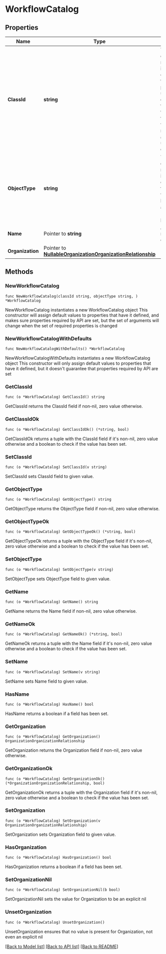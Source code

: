 # WorkflowCatalog

## Properties

Name | Type | Description | Notes
------------ | ------------- | ------------- | -------------
**ClassId** | **string** | The fully-qualified name of the instantiated, concrete type. This property is used as a discriminator to identify the type of the payload when marshaling and unmarshaling data. | [default to "workflow.Catalog"]
**ObjectType** | **string** | The fully-qualified name of the instantiated, concrete type. The value should be the same as the &#39;ClassId&#39; property. | [default to "workflow.Catalog"]
**Name** | Pointer to **string** | A unique name for the catalog. | [optional] 
**Organization** | Pointer to [**NullableOrganizationOrganizationRelationship**](OrganizationOrganizationRelationship.md) |  | [optional] 

## Methods

### NewWorkflowCatalog

`func NewWorkflowCatalog(classId string, objectType string, ) *WorkflowCatalog`

NewWorkflowCatalog instantiates a new WorkflowCatalog object
This constructor will assign default values to properties that have it defined,
and makes sure properties required by API are set, but the set of arguments
will change when the set of required properties is changed

### NewWorkflowCatalogWithDefaults

`func NewWorkflowCatalogWithDefaults() *WorkflowCatalog`

NewWorkflowCatalogWithDefaults instantiates a new WorkflowCatalog object
This constructor will only assign default values to properties that have it defined,
but it doesn't guarantee that properties required by API are set

### GetClassId

`func (o *WorkflowCatalog) GetClassId() string`

GetClassId returns the ClassId field if non-nil, zero value otherwise.

### GetClassIdOk

`func (o *WorkflowCatalog) GetClassIdOk() (*string, bool)`

GetClassIdOk returns a tuple with the ClassId field if it's non-nil, zero value otherwise
and a boolean to check if the value has been set.

### SetClassId

`func (o *WorkflowCatalog) SetClassId(v string)`

SetClassId sets ClassId field to given value.


### GetObjectType

`func (o *WorkflowCatalog) GetObjectType() string`

GetObjectType returns the ObjectType field if non-nil, zero value otherwise.

### GetObjectTypeOk

`func (o *WorkflowCatalog) GetObjectTypeOk() (*string, bool)`

GetObjectTypeOk returns a tuple with the ObjectType field if it's non-nil, zero value otherwise
and a boolean to check if the value has been set.

### SetObjectType

`func (o *WorkflowCatalog) SetObjectType(v string)`

SetObjectType sets ObjectType field to given value.


### GetName

`func (o *WorkflowCatalog) GetName() string`

GetName returns the Name field if non-nil, zero value otherwise.

### GetNameOk

`func (o *WorkflowCatalog) GetNameOk() (*string, bool)`

GetNameOk returns a tuple with the Name field if it's non-nil, zero value otherwise
and a boolean to check if the value has been set.

### SetName

`func (o *WorkflowCatalog) SetName(v string)`

SetName sets Name field to given value.

### HasName

`func (o *WorkflowCatalog) HasName() bool`

HasName returns a boolean if a field has been set.

### GetOrganization

`func (o *WorkflowCatalog) GetOrganization() OrganizationOrganizationRelationship`

GetOrganization returns the Organization field if non-nil, zero value otherwise.

### GetOrganizationOk

`func (o *WorkflowCatalog) GetOrganizationOk() (*OrganizationOrganizationRelationship, bool)`

GetOrganizationOk returns a tuple with the Organization field if it's non-nil, zero value otherwise
and a boolean to check if the value has been set.

### SetOrganization

`func (o *WorkflowCatalog) SetOrganization(v OrganizationOrganizationRelationship)`

SetOrganization sets Organization field to given value.

### HasOrganization

`func (o *WorkflowCatalog) HasOrganization() bool`

HasOrganization returns a boolean if a field has been set.

### SetOrganizationNil

`func (o *WorkflowCatalog) SetOrganizationNil(b bool)`

 SetOrganizationNil sets the value for Organization to be an explicit nil

### UnsetOrganization
`func (o *WorkflowCatalog) UnsetOrganization()`

UnsetOrganization ensures that no value is present for Organization, not even an explicit nil

[[Back to Model list]](../README.md#documentation-for-models) [[Back to API list]](../README.md#documentation-for-api-endpoints) [[Back to README]](../README.md)


